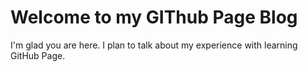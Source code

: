 # Welcome to my GIThub Page Blog

I'm glad you are here. I plan to talk about my experience with learning GitHub Page.


